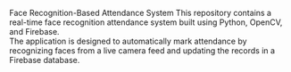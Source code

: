 Face Recognition-Based Attendance System
This repository contains a real-time face recognition attendance system built using Python, OpenCV, and Firebase.<br> 
The application is designed to automatically mark attendance by recognizing faces from a live camera feed and updating the records in a Firebase database.

<br>
